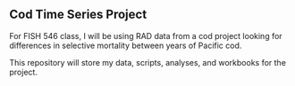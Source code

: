 ## Cod Time Series Project

For FISH 546 class, I will be using RAD data from a cod project looking for differences in selective mortality between years of Pacific cod. 

This repository will store my data, scripts, analyses, and workbooks for the project.
